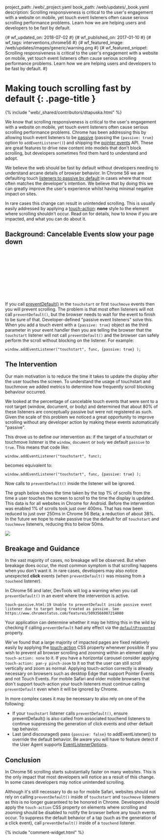 project_path: /web/_project.yaml
book_path: /web/updates/_book.yaml
description: Scrolling responsiveness is critical to the user's engagement with a website on mobile, yet touch event listeners often cause serious scrolling performance problems. Learn how we are helping users and developers to be fast by default.

{# wf_updated_on: 2018-07-02 #}
{# wf_published_on: 2017-01-10 #}
{# wf_tags: interventions,chrome56 #}
{# wf_featured_image: /web/updates/images/generic/warning.png #}
{# wf_featured_snippet: Scrolling responsiveness is critical to the user's engagement with a website on mobile, yet touch event listeners often cause serious scrolling performance problems. Learn how we are helping users and developers to be fast by default. #}

# Making touch scrolling fast by default {: .page-title }

{% include "web/_shared/contributors/dtapuska.html" %}

We know that scrolling responsiveness is critical to the user's engagement with
a website on mobile, yet touch event listeners often cause serious scrolling
performance problems. Chrome has been addressing this by allowing touch event
listeners to be
[passive](/web/updates/2016/06/passive-event-listeners)
(passing the `{passive: true}` option to `addEventListener()`) and shipping the
[pointer
events](/web/updates/2016/10/pointer-events) API.
These are great features to drive new content into models that don't block
scrolling, but developers sometimes find them hard to understand and adopt.

We believe the web should be fast by default without developers needing to
understand arcane details of browser behavior. In Chrome 56 we are defaulting
touch [listeners to passive by
default](https://www.chromestatus.com/features/5093566007214080) in cases where
that most often matches the developer's intention. We believe that by doing this
we can greatly improve the user's experience whilst having minimal negative
impact on sites.

In rare cases this change can result in unintended scrolling. This is usually 
easily addressed by applying a 
[touch-action](https://developer.mozilla.org/en-US/docs/Web/CSS/touch-action): 
**none** style to the element where scrolling shouldn't occur. Read on for 
details, how to know if you are impacted, and what you can do about it.

## Background: Cancelable Events slow your page down

<div class="video-wrapper">
  <iframe class="devsite-embedded-youtube-video" data-video-id="65VMej8n23A"
          data-autohide="1" data-showinfo="0" frameborder="0" allowfullscreen>
  </iframe>
</div>

If you call
[preventDefault()](https://developer.mozilla.org/en-US/docs/Web/API/Event/preventDefault)
in the `touchstart` or first `touchmove` events then you will prevent scrolling.
The problem is that most often listeners will not call `preventDefault()`, but
the browser needs to wait for the event to finish to be sure of that.
Developer-defined "passive event listeners" solve this. When you add a touch
event with a `{passive: true}` object as the third parameter in your event
handler then you are telling the browser that the `touchstart` listener will not
call `preventDefault()` and the browser can safely perform the scroll without
blocking on the listener. For example:

    window.addEventListener("touchstart", func, {passive: true} );

## The Intervention

Our main motivation is to reduce the time it takes to update the display after 
the user touches the screen. To understand the usage of touchstart and touchmove 
we added metrics to determine how frequently scroll blocking behaviour occurred. 

We looked at the percentage of cancelable touch events that were sent to a root 
target (window, document, or body) and determined that about 80% of these 
listeners are conceptually passive but were not registered as such. Given the 
scale of this problem we noticed a great opportunity to improve scrolling 
without any developer action by making these events automatically "passive".

This drove us to define our intervention as: if the target of a touchstart or 
touchmove listener is the `window`, `document` or `body` we default 
`passive` to `true`. This means that code like: 

    window.addEventListener("touchstart", func);

becomes equivalent to:

    window.addEventListener("touchstart", func, {passive: true} );

Now calls to `preventDefault()` inside the listener will be ignored.

The graph below shows the time taken by the top 1% of scrolls from the time a
user touches the screen to scroll to the time the display is updated. This data
is for all websites in Chrome for Android. Before the intervention was enabled
1% of scrolls took just over 400ms. That has now been reduced to just over 250ms
in Chrome 56 Beta; a reduction of about 38%. In the future we hope to make
passive true the default for _all_ `touchstart` and `touchmove` listeners,
reducing this to below 50ms.

<img src="/web/updates/images/2017/01/scrolling-intervention/image00.png" 
  class="attempt-float"/>

## Breakage and Guidance

In the vast majority of cases, no breakage will be observed. But when breakage 
does occur, the most common symptom is that scrolling happens when you don't 
want it. In rare cases, developers may also notice unexpected **click** events 
(when `preventDefault()` was missing from a `touchend` listener).

In Chrome 56 and later, DevTools will log a warning when you call 
`preventDefault()` in an event where the intervention is active.

    touch-passive.html:19 Unable to preventDefault inside passive event listener due to target being treated as passive. See https://www.chromestatus.com/features/5093566007214080

Your application can determine whether it may be hitting this in the wild by 
checking if calling `preventDefault` had any effect via the 
[`defaultPrevented`](https://developer.mozilla.org/en-US/docs/Web/API/Event/defaultPrevented) 
property. 

We've found that a large majority of impacted pages are fixed relatively easily
by applying the
[touch-action](https://developer.mozilla.org/en-US/docs/Web/CSS/touch-action)
CSS property whenever possible. If you wish to prevent all browser scrolling and
zooming within an element apply `touch-action: none` to it. If you have a
horizontal carousel consider applying `touch-action: pan-y pinch-zoom` to it so
that the user can still scroll vertically and zoom as normal. Applying
touch-action correctly is already necessary on browsers such as desktop Edge
that support Pointer Events and not Touch Events. For mobile Safari and older
mobile browsers that don't support touch-action your touch listeners must
continue calling `preventDefault` even when it will be ignored by Chrome.

In more complex cases it may be necessary to also rely on one of the following:

* If your `touchstart` listener calls `preventDefault()`, ensure
  preventDefault() is also called from associated touchend listeners to continue
  suppressing the generation of click events and other default tap behavior.
* Last (and discouraged) pass `{passive: false}` to addEventListener() to
  override the default behavior. Be aware you will have to feature detect if the
  User Agent supports
  [EventListenerOptions](https://github.com/WICG/EventListenerOptions).

## Conclusion

In Chrome 56 scrolling starts substantially faster on many websites. This is the
only impact that most developers will notice as a result of this change. In some
cases developers may notice unintended scrolling.

Although it's still necessary to do so for mobile Safari, websites should not
rely on calling `preventDefault()` inside of `touchstart` and `touchmove`
listeners as this is no longer guaranteed to be honored in Chrome. Developers
should apply the `touch-action` CSS property on elements where scrolling and
zooming should be disabled to notify the browser before any touch events occur.
To suppress the default behavior of a tap (such as the generation of a click
event), call `preventDefault()` inside of a `touchend` listener.

{% include "comment-widget.html" %}
